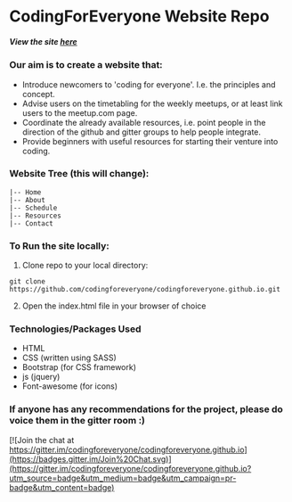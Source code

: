 # CodingForEveryone Website Repo

##### View the site [here](codingforeveryone.github.io/site)

### Our aim is to create a website that:
 - Introduce newcomers to 'coding for everyone'. I.e. the principles and concept.
 - Advise users on the timetabling for the weekly meetups, or at least link users to the meetup.com page.
 - Coordinate the already available resources, i.e. point people in the direction of the github and gitter groups to help people integrate.
 - Provide beginners with useful resources for starting their venture into coding.

###  Website Tree (this will change):

```
|-- Home
|-- About
|-- Schedule
|-- Resources
|-- Contact
```

### To Run the site locally:

1) Clone repo to your local directory:

```
git clone https://github.com/codingforeveryone/codingforeveryone.github.io.git
```
2) Open the index.html file in your browser of choice

### Technologies/Packages Used

- HTML
- CSS (written using SASS)
- Bootstrap (for CSS framework)
- js (jquery)
- Font-awesome (for icons)

### If anyone has any recommendations for the project, please do voice them in the gitter room :)

[![Join the chat at https://gitter.im/codingforeveryone/codingforeveryone.github.io](https://badges.gitter.im/Join%20Chat.svg)](https://gitter.im/codingforeveryone/codingforeveryone.github.io?utm_source=badge&utm_medium=badge&utm_campaign=pr-badge&utm_content=badge)
